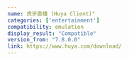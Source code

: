 ```yaml
---
name: 虎牙直播 (Huya Client)"
categories: ['entertainment']
compatibility: emulation
display_result: "Compatible"
version_from: "7.8.0.0"
link: https://www.huya.com/download/
---
```

